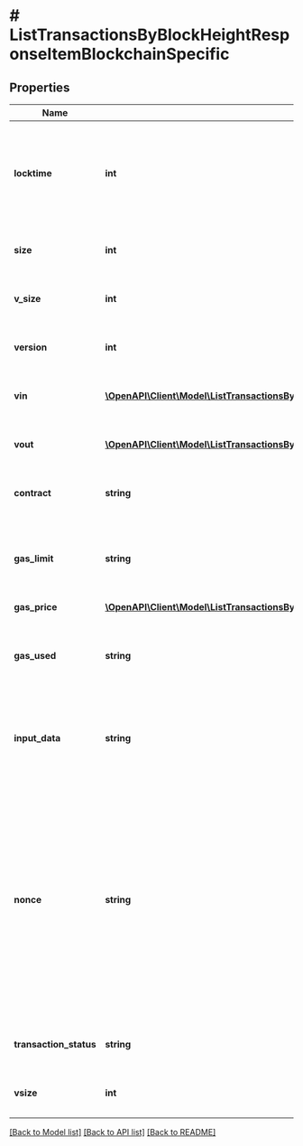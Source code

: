 # # ListTransactionsByBlockHeightResponseItemBlockchainSpecific

## Properties

Name | Type | Description | Notes
------------ | ------------- | ------------- | -------------
**locktime** | **int** | Represents the time at which a particular transaction can be added to the blockchain. |
**size** | **int** | Represents the total size of this transaction. |
**v_size** | **int** | Represents the virtual size of this transaction. |
**version** | **int** | Represents the total size of this transaction. |
**vin** | [**\OpenAPI\Client\Model\ListTransactionsByBlockHashResponseItemBlockchainSpecificBitcoinCashVin[]**](ListTransactionsByBlockHashResponseItemBlockchainSpecificBitcoinCashVin.md) | Represents the transaction inputs. |
**vout** | [**\OpenAPI\Client\Model\ListTransactionsByBlockHashResponseItemBlockchainSpecificBitcoinCashVout[]**](ListTransactionsByBlockHashResponseItemBlockchainSpecificBitcoinCashVout.md) | Represents the transaction outputs. |
**contract** | **string** | Represents the specific transaction contract. |
**gas_limit** | **string** | Represents the amount of gas used by this specific transaction alone. |
**gas_price** | [**\OpenAPI\Client\Model\ListTransactionsByBlockHeightResponseItemBlockchainSpecificEthereumClassicGasPrice**](ListTransactionsByBlockHeightResponseItemBlockchainSpecificEthereumClassicGasPrice.md) |  |
**gas_used** | **string** | Represents the exact unit of gas that was used for the transaction. |
**input_data** | **string** | Represents additional information that is required for the transaction. |
**nonce** | **string** | Represents the sequential running number for an address, starting from 0 for the first transaction. E.g., if the nonce of a transaction is 10, it would be the 11th transaction sent from the sender&#39;s address. |
**transaction_status** | **string** | Represents the status of this transaction. |
**vsize** | **int** | Represents the virtual size of this transaction. |

[[Back to Model list]](../../README.md#models) [[Back to API list]](../../README.md#endpoints) [[Back to README]](../../README.md)

